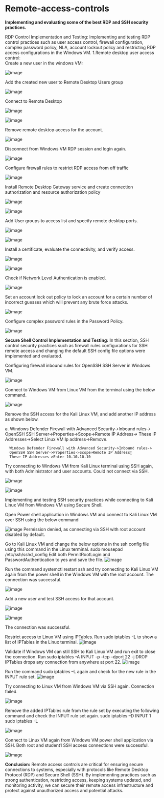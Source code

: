 # Remote-access-controls
**Implementing and evaluating some of the best RDP and SSH security practices.**

RDP Control Implementation and Testing:
Implementing and testing RDP control practices such as user access control, firewall configuration, complex password policy, NLA, account lockout policy and restricting RDP access configurations in the Windows VM.
1.Remote desktop user access control:  
  Create a new user in the windows VM:
  
  ![image](https://github.com/user-attachments/assets/79e106e8-52fe-4c86-8905-a8ae9360a151)

  Add the created new user to Remote Desktop Users group
  
  ![image](https://github.com/user-attachments/assets/5d856003-bd71-4849-b3c3-a9335361536d)

  Connect to Remote Desktop
  
  ![image](https://github.com/user-attachments/assets/f1e229e6-26df-46f3-9660-88cc33f78076)

  ![image](https://github.com/user-attachments/assets/1c793d9c-c23b-4192-bc65-17dbae079e8d)

  Remove remote desktop access for the account.

  ![image](https://github.com/user-attachments/assets/8920cc10-927d-4a12-80f2-b5ca57730c0e)

  Disconnect from Windows VM RDP session and login again.

  ![image](https://github.com/user-attachments/assets/35821d73-4377-4552-b3bc-4b4b9c45dfb6)

  Configure firewall rules to restrict RDP access from off traffic

  ![image](https://github.com/user-attachments/assets/d4c75bde-876f-4b37-bd87-4ff1f3801590)

 Install Remote Desktop Gateway service and create connection authorization and resource authorization policy

 ![image](https://github.com/user-attachments/assets/d570ed12-9cd0-43cb-95c1-3ccb4514feaf)

 ![image](https://github.com/user-attachments/assets/cf505116-f8ea-4b28-902c-82be128e70c5)

 Add User groups to access list and specify remote desktop ports.

 ![image](https://github.com/user-attachments/assets/61a0edcb-47ab-4e39-ae9d-6570e3e5b4ed)

 ![image](https://github.com/user-attachments/assets/36a9c67c-66eb-45f5-be18-e069b8299710)

 Install a certificate, evaluate the connectivity, and verify access.

 ![image](https://github.com/user-attachments/assets/6f96ea72-c7b7-4af8-ae4f-5c4701c58a58)

 ![image](https://github.com/user-attachments/assets/6bfb153f-caac-471c-ba94-4b799a30a9c4)

Check if Network Level Authentication is enabled. 

![image](https://github.com/user-attachments/assets/9565a389-1920-4e10-8d9c-6f52b877f4cb)

Set an account lock out policy to lock an account for a certain number of incorrect guesses which will prevent any brute force attacks.

![image](https://github.com/user-attachments/assets/d05babff-3e12-47f3-8dbe-f1e3c5b48e70)

Configure complex password rules in the Password Policy. 

![image](https://github.com/user-attachments/assets/25e418f8-7e68-4a43-b25e-57fac02ecb14)

**Secure Shell Control Implementation and Testing:**
In this section, SSH control security practices such as firewall rules configurations for SSH remote access and changing the default SSH config file options were implemented and evaluated.

Configuring firewall inbound rules for OpenSSH SSH Server in Windows VM.

![image](https://github.com/user-attachments/assets/3d37490f-47ea-4d7e-8ba9-57aa4c110fa1)

Connect to Windows VM from Linux VM from the terminal using the below command.

![image](https://github.com/user-attachments/assets/37f9dd03-8bab-40ba-a4ae-6737f9d75b86)

Remove the SSH access for the Kali Linux VM, and add another IP address as shown below.

a.	  Windows Defender Firewall with Advanced Security->Inbound rules->
      OpenSSH SSH Server->Properties->Scope->Remote IP Address->
      These IP Addresses->Select Linux VM Ip address->Remove.

      Windows Defender Firewall with Advanced Security->Inbound rules->
      OpenSSH SSH Server->Properties->Scope>Remote IP Address
      These IP Addresses->Enter 10.10.10.10

Try connecting to Windows VM from Kali Linux terminal using SSH again, with both Administrator and user accounts.
Could not connect via SSH.

![image](https://github.com/user-attachments/assets/a3ac1c04-ec75-4567-b82f-c10393a32b1e)

![image](https://github.com/user-attachments/assets/f75ada19-caa1-4e10-97e4-783f138eda1e)

Implementing and testing SSH security practices while connecting to Kali Linux VM from Windows VM using Secure Shell.

Open Power shell application in Windows VM and connect to Kali Linux VM over SSH using the below command

![image](https://github.com/user-attachments/assets/4abf3ceb-80bc-4f29-8fb4-f4790211cd2d)
Permission denied, as connecting via SSH with root account disabled by default.

Go to Kali Linux VM and change the below options in the ssh config file using this command in the Linux terminal.
sudo mousepad  /etc/ssh/sshd_config
Edit both PermitRootLogin and PasswordAuthentication to yes and save the file.
![image](https://github.com/user-attachments/assets/0a3a1b89-409c-4afa-a2d3-c7c81f565e3b)

Run the command systemctl restart ssh and try connecting to Kali Linux VM again from the power shell in the Windows VM with the root account.
The connection was successful.

![image](https://github.com/user-attachments/assets/91375d82-cce2-437b-8458-48553e75cf93)

Add a new user and test SSH access for that account.

![image](https://github.com/user-attachments/assets/3a32c4d7-e376-4a07-b197-53a13052af3b)

![image](https://github.com/user-attachments/assets/d6c44ef0-12fd-40b5-9a34-1aa85d5a4807)

The connection was successful. 

Restrict access to Linux VM using IPTables.
Run sudo iptables -L to show a list of IPTables in the Linux terminal.
![image](https://github.com/user-attachments/assets/9d48fc74-6f89-4756-9d0b-bf0f6e9bdb90)

Validate if Windows VM can still SSH to Kali Linux VM and run exit to close the connection.
Run sudo iptables -A INPUT -p -tcp –dport 22 -j DROP
IPTables drops any connection from anywhere at port 22.
![image](https://github.com/user-attachments/assets/a70dfb3c-cc28-4793-a7d7-4448a7efed05)

Run the command sudo iptables –L again and check for the new rule in the INPUT rule set.
![image](https://github.com/user-attachments/assets/fc9e5c82-ae4f-48c1-92b3-5621bea37d72)

Try connecting to Linux VM from Windows VM via SSH again.
Connection failed.

![image](https://github.com/user-attachments/assets/f034ea24-28e3-4b1b-a232-6e309c37718f)

Remove the added IPTables rule from the rule set by executing the following command and check the INPUT rule set again.
sudo iptables –D INPUT 1 
sudo iptables -L

![image](https://github.com/user-attachments/assets/e80a6674-0a4d-4afa-b069-29ce23882824)

Connect to Linux VM again from Windows VM power shell application via SSH.
Both root and student1 SSH access connections were successful.

![image](https://github.com/user-attachments/assets/deaf0280-27f3-4ff0-8047-5481224503b8)

**Conclusion:** Remote access controls are critical for ensuring secure connections to systems, especially with protocols like Remote Desktop Protocol (RDP) and Secure Shell (SSH). By implementing practices such as strong authentication, restricting access, keeping systems updated, and monitoring activity, we can secure their remote access infrastructure and protect against unauthorized access and potential attacks. 




































